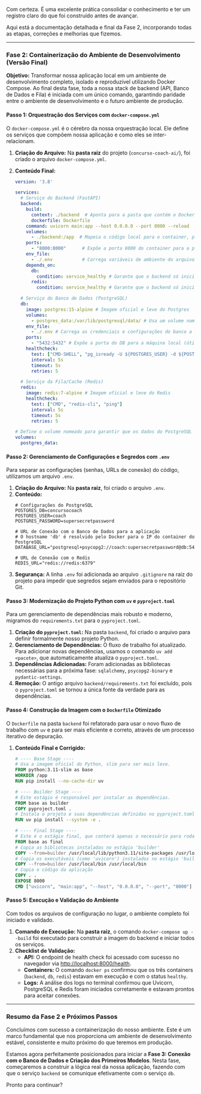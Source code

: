 Com certeza. É uma excelente prática consolidar o conhecimento e ter um registro claro do que foi construído antes de avançar.

Aqui está a documentação detalhada e final da Fase 2, incorporando todas as etapas, correções e melhorias que fizemos.

---

### **Fase 2: Containerização do Ambiente de Desenvolvimento (Versão Final)**

**Objetivo:** Transformar nossa aplicação local em um ambiente de desenvolvimento completo, isolado e reproduzível utilizando Docker Compose. Ao final desta fase, toda a nossa stack de backend (API, Banco de Dados e Fila) é iniciada com um único comando, garantindo paridade entre o ambiente de desenvolvimento e o futuro ambiente de produção.

#### **Passo 1: Orquestração dos Serviços com `docker-compose.yml`**

O `docker-compose.yml` é o cérebro da nossa orquestração local. Ele define os serviços que compõem nossa aplicação e como eles se inter-relacionam.

1.  **Criação do Arquivo:** Na **pasta raiz** do projeto (`concurso-coach-ai/`), foi criado o arquivo `docker-compose.yml`.
2.  **Conteúdo Final:**

    ```yaml
    version: '3.8'

    services:
      # Serviço do Backend (FastAPI)
      backend:
        build:
          context: ./backend  # Aponta para a pasta que contém o Dockerfile
          dockerfile: Dockerfile
        command: uvicorn main:app --host 0.0.0.0 --port 8000 --reload
        volumes:
          - ./backend:/app  # Mapeia o código local para o container, permitindo live-reload
        ports:
          - "8000:8000"      # Expõe a porta 8000 do container para a porta 8000 da máquina local
        env_file:
          - ./.env           # Carrega variáveis de ambiente do arquivo .env
        depends_on:
          db:
            condition: service_healthy # Garante que o backend só inicie após o DB estar saudável
          redis:
            condition: service_healthy # Garante que o backend só inicie após o Redis estar saudável

      # Serviço do Banco de Dados (PostgreSQL)
      db:
        image: postgres:15-alpine # Imagem oficial e leve do Postgres
        volumes:
          - postgres_data:/var/lib/postgresql/data/ # Usa um volume nomeado para persistir os dados
        env_file:
          - ./.env # Carrega as credenciais e configurações do banco a partir do .env
        ports:
          - "5432:5432" # Expõe a porta do DB para a máquina local (útil para usar clientes de DB)
        healthcheck:
          test: ["CMD-SHELL", "pg_isready -U ${POSTGRES_USER} -d ${POSTGRES_DB}"]
          interval: 5s
          timeout: 5s
          retries: 5

      # Serviço da Fila/Cache (Redis)
      redis:
        image: redis:7-alpine # Imagem oficial e leve do Redis
        healthcheck:
          test: ["CMD", "redis-cli", "ping"]
          interval: 5s
          timeout: 5s
          retries: 5

    # Define o volume nomeado para garantir que os dados do PostgreSQL não se percam
    volumes:
      postgres_data:
    ```

#### **Passo 2: Gerenciamento de Configurações e Segredos com `.env`**

Para separar as configurações (senhas, URLs de conexão) do código, utilizamos um arquivo `.env`.

1.  **Criação do Arquivo:** Na **pasta raiz**, foi criado o arquivo `.env`.
2.  **Conteúdo:**
    ```env
    # Configurações do PostgreSQL
    POSTGRES_DB=concursocoach
    POSTGRES_USER=coach
    POSTGRES_PASSWORD=supersecretpassword

    # URL de Conexão com o Banco de Dados para a aplicação
    # O hostname 'db' é resolvido pelo Docker para o IP do container do PostgreSQL
    DATABASE_URL="postgresql+psycopg2://coach:supersecretpassword@db:5432/concursocoach"

    # URL de Conexão com o Redis
    REDIS_URL="redis://redis:6379"
    ```
3.  **Segurança:** A linha `.env` foi adicionada ao arquivo `.gitignore` na raiz do projeto para impedir que segredos sejam enviados para o repositório Git.

#### **Passo 3: Modernização do Projeto Python com `uv` e `pyproject.toml`**

Para um gerenciamento de dependências mais robusto e moderno, migramos do `requirements.txt` para o `pyproject.toml`.

1.  **Criação do `pyproject.toml`:** Na pasta `backend`, foi criado o arquivo para definir formalmente nosso projeto Python.
2.  **Gerenciamento de Dependências:** O fluxo de trabalho foi atualizado. Para adicionar novas dependências, usamos o comando `uv add <pacote>`, que automaticamente atualiza o `pyproject.toml`.
3.  **Dependências Adicionadas:** Foram adicionadas as bibliotecas necessárias para a próxima fase: `sqlalchemy`, `psycopg2-binary` e `pydantic-settings`.
4.  **Remoção:** O antigo arquivo `backend/requirements.txt` foi excluído, pois o `pyproject.toml` se tornou a única fonte da verdade para as dependências.

#### **Passo 4: Construção da Imagem com o `Dockerfile` Otimizado**

O `Dockerfile` na pasta `backend` foi refatorado para usar o novo fluxo de trabalho com `uv` e para ser mais eficiente e correto, através de um processo iterativo de depuração.

1.  **Conteúdo Final e Corrigido:**

    ```dockerfile
    # ---- Base Stage ----
    # Usa a imagem oficial do Python, slim para ser mais leve.
    FROM python:3.11-slim as base
    WORKDIR /app
    RUN pip install --no-cache-dir uv

    # ---- Builder Stage ----
    # Este estágio é responsável por instalar as dependências.
    FROM base as builder
    COPY pyproject.toml .
    # Instala o projeto e suas dependências definidas no pyproject.toml
    RUN uv pip install --system -e .

    # ---- Final Stage ----
    # Este é o estágio final, que conterá apenas o necessário para rodar a aplicação.
    FROM base as final
    # Copia as bibliotecas instaladas no estágio 'builder'
    COPY --from=builder /usr/local/lib/python3.11/site-packages /usr/local/lib/python3.11/site-packages
    # Copia os executáveis (como 'uvicorn') instalados no estágio 'builder'
    COPY --from=builder /usr/local/bin /usr/local/bin
    # Copia o código da aplicação
    COPY . .
    EXPOSE 8000
    CMD ["uvicorn", "main:app", "--host", "0.0.0.0", "--port", "8000"]
    ```

#### **Passo 5: Execução e Validação do Ambiente**

Com todos os arquivos de configuração no lugar, o ambiente completo foi iniciado e validado.

1.  **Comando de Execução:** Na **pasta raiz**, o comando `docker-compose up --build` foi executado para construir a imagem do backend e iniciar todos os serviços.
2.  **Checklist de Validação:**
    *   **API:** O endpoint de health check foi acessado com sucesso no navegador via [http://localhost:8000/health](http://localhost:8000/health).
    *   **Containers:** O comando `docker ps` confirmou que os três containers (`backend`, `db`, `redis`) estavam em execução e com o status `healthy`.
    *   **Logs:** A análise dos logs no terminal confirmou que Uvicorn, PostgreSQL e Redis foram iniciados corretamente e estavam prontos para aceitar conexões.

---

### **Resumo da Fase 2 e Próximos Passos**

Concluímos com sucesso a containerização do nosso ambiente. Este é um marco fundamental que nos proporciona um ambiente de desenvolvimento estável, consistente e muito próximo do que teremos em produção.

Estamos agora perfeitamente posicionados para iniciar a **Fase 3: Conexão com o Banco de Dados e Criação dos Primeiros Modelos**. Nesta fase, começaremos a construir a lógica real da nossa aplicação, fazendo com que o serviço `backend` se comunique efetivamente com o serviço `db`.

Pronto para continuar?